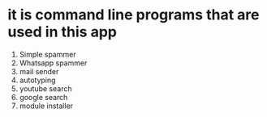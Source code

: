 # it is command line programs that are used in this app

<ol>
  <li>Simple spammer</li>
  <li>Whatsapp spammer</li>
  <li>mail sender</li>
  <li>autotyping</li>
  <li>youtube search</li>
  <li>google search</li>
  <li>module installer</li>
</ol>

